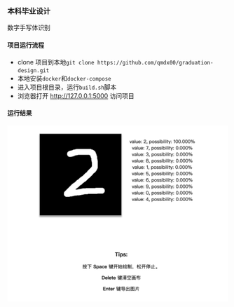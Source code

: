 ### 本科毕业设计
数字手写体识别

#### 项目运行流程
- clone 项目到本地`git clone https://github.com/qmdx00/graduation-design.git`
- 本地安装`docker`和`docker-compose`
- 进入项目根目录，运行`build.sh`脚本
- 浏览器打开 http://127.0.0.1:5000 访问项目

#### 运行结果
![result](resource/result.png)